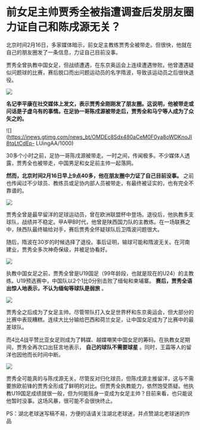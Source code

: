 # 前女足主帅贾秀全被指遭调查后发朋友圈 力证自己和陈戌源无关？

北京时间2月16日，多家媒体暗示，前女足主教练贾秀全被带走。但很快，他就在自己的朋友圈发了一条信息，力证自己目前没事。

贾秀全曾执教中国女足，但战绩遭遇，在东京奥运会上连续遭遇惨败。他曾遭遇疑似问题球的比赛，赛后脱口而出问题运动员的名字隋波，导致该运动员之后很快退役。

![](https://inews.gtimg.com/news_bt/OoukPn6nWlOUPrbCMO32VdnEn_BfEtIoGcni41UkiVUiYAA/1000)

**名记李平康在社交媒体上发文，表示贾秀全刚刚发了朋友圈。这说明，他被带走或问话是子虚乌有的事情。在足协一哥陈戌源被带走后，贾秀全和马宁等人成为了众矢之的。**

![](https://inews.gtimg.com/news_bt/OMDEc8Sdx480aCeM0F0ya8oWDKnoJI8tqLtCdEp-
LUingAA/1000)

30多个小时之前，足协一哥陈戌源被带走。一时之间，传闻极多。不少媒体人透露，贾秀全也被带走，中国男足和女足前主帅一起落网。

**然而，北京时间2月16日早上9点40多，他在朋友圈中力证了自己目前没事。**
之前也传闻过不少球员、教练员或足协内部人员被带走，有最终被证实的，也有完全不靠谱的。

![](https://inews.gtimg.com/news_bt/OJLisQefcH4mi1nPQ6vuE_YB53L5AjqbPbDe_ofZcPkFsAA/1000)

贾秀全曾是最早留洋的足球运动员，曾在欧洲联盟杯中登场。退役后，他执教多支球队，战绩并不稳定。甲A甲B时代，他曾是陕西国力队的主教练。在一场联赛之中，陕西队最终输给对手，赛后贾秀全怀疑球队后卫隋波问题很大。

随后，隋波在30岁的时候选择了退役。事后证明，输球可能和隋波无关。在河南建业，贾秀全多次神奇保级，并被足协看好。

![](https://inews.gtimg.com/news_bt/Ozj1E3nvj60qaVncOVXsoN1JzzBUkgmLYcCLn0CkoJ8AkAA/1000)

执教中国女足之前，贾秀全曾是U19国足（99年龄段，也就是现在的U24）的主教练。U19预选赛中，中国队以2个1比0分别击败了缅甸和柬埔寨。
**赛后，贾秀全语出惊人地表示，不认为缅甸等球队是弱旅** 。

![](https://inews.gtimg.com/news_bt/O9R569uQGC4BgZt9pN_evmci2x91yl6sXey9Ru4Nu0POEAA/1000)

贾秀全之后成为了女足主帅。尽管带队打入女足世界杯和东京奥运会，但大部分的比赛中表现糟糕。连续大比分输给巴西和荷兰女足，让中国女足成为了比赛中的最差球队。

而4比4战平赞比亚女足则成为了韩媒、越媒嘲笑中国女足的筹码。在执教女足期间，贾秀全再次口出狂言地表示， **自己的球队不需要球星**
。同时，王霜等人的留洋也因他而长时间中断。

![](https://inews.gtimg.com/news_bt/OuVZyEfpjGeBXLb-K51BxFNQ2lO6hiUXqNTGK68c5yX6MAA/1000)

贾秀全可能真的与陈戌源无关。尽管反对归化球员，但陈戌源主推留洋，这与不需要旅欧前锋的贾秀全形成了鲜明的对比。但贾秀全执教能力，依然饱受质疑。他执教U19国足成绩就很一般，但为何能摇身一变成为女足主帅？目前来看，也只能说他暂时没事。这场风暴，很可能不会很快终止。

PS：湖北老球迷写稿不易，方便的话请关注湖北老球迷，并点赞湖北老球迷的作品

